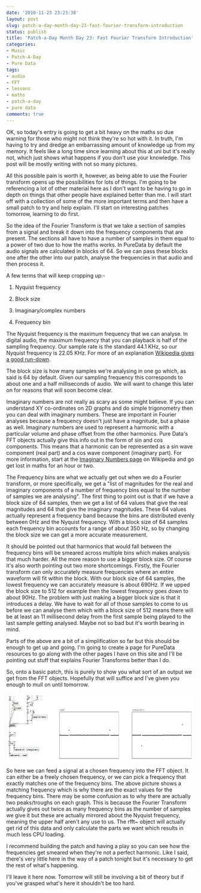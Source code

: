 ```yaml
---
date: '2010-11-23 23:23:38'
layout: post
slug: patch-a-day-month-day-23-fast-fourier-transform-introduction
status: publish
title: 'Patch-a-Day Month Day 23: Fast Fourier Transform Introduction'
categories:
- Music
- Patch-A-Day
- Pure Data
tags:
- audio
- FFT
- lessons
- maths
- patch-a-day
- pure data
comments: true
---
```


OK, so today's entry is going to get a bit heavy on the maths so due warning for those who might not think they're so hot with it. In truth, I'm having to try and dredge an embarrassing amount of knowledge up from my memory. It feels like a long time since learning about this at uni but it's really not, which just shows what happens if you don't use your knowledge. This post will be mostly writing with not so many pictures.

All this possible pain is worth it, however, as being able to use the Fourier transform opens up the possibilities for lots of things. I'm going to be referencing a lot of other material here as I don't want to be having to go in depth on things that other people have explained better than me. I will start off with a collection of some of the more important terms and then have a small patch to try and help explain. I'll start on interesting patches tomorrow, learning to do first.

So the idea of the Fourier Transform is that we take a section of samples from a signal and break it down into the frequency components that are present. The sections all have to have a number of samples in them equal to a power of two due to how the maths works. In PureData by default the audio signals are calculated in blocks of 64. So we can pass these blocks one after the other into our patch, analyse the frequencies in that audio and then process it.

A few terms that will keep cropping up:-

  1. Nyquist frequency

  2. Block size

  3. Imaginary/complex numbers

  4. Frequency bin

The Nyquist frequency is the maximum frequency that we can analyse. In digital audio, the maximum frequency that you can playback is half of the sampling frequency. Our sample rate is the standard 44.1 KHz, so our Nyquist frequency is 22.05 KHz. For more of an explanation [Wikipedia gives a good run-down](http://en.wikipedia.org/wiki/Nyquist_frequency).

The block size is how many samples we're analysing in one go which, as said is 64 by default. Given our sampling frequency this corresponds to about one and a half milliseconds of audio. We will want to change this later on for reasons that will soon become clear.

Imaginary numbers are not really as scary as some might believe. If you can understand XY co-ordinates on 2D graphs and do simple trigonometry then you can deal with imaginary numbers. These are important in Fourier analyses because a frequency doesn't just have a magnitude, but a phase as well. Imaginary numbers are used to represent a harmonic with a particular volume and phase offset from the other harmonics. Pure Data's FFT objects actually give this info out in the form of sin and cos components. This means that a harmonic can be represented as a sin wave component (real part) and a cos wave component (imaginary part). For more information, start at the [Imaginary Numbers page](http://en.wikipedia.org/wiki/Imaginary_numbers) on Wikipedia and go get lost in maths for an hour or two.

The Frequency bins are what we actually get out when we do a Fourier transform, or more specifically, we get a "list of magnitudes for the real and imaginary components of a number of frequency bins equal to the number of samples we are analysing". The first thing to point out is that if we have a block size of 64 samples, then we get a list of 64 values that give the real magnitudes and 64 that give the imaginary magnitudes. These 64 values actually represent a frequency band because the bins are distributed evenly between 0Hz and the Nyquist frequency. With a block size of 64 samples each frequency bin accounts for a range of about 350 Hz, so by changing the block size we can get a more accurate measurement.

It should be pointed out that harmonics that would fall between the frequency bins will be smeared across multiple bins which makes analysis that much harder. All the more reason to use a bigger block size. Of course it's also worth pointing out two more shortcomings. Firstly, the Fourier transform can only accurately measure frequencies where an entire waveform will fit within the block. With our block size of 64 samples, the lowest frequency we can accurately measure is about 690Hz. If we upped the block size to 512 for example then the lowest frequency goes down to about 90Hz. The problem with just making a bigger block size is that it introduces a delay. We have to wait for all of those samples to come to us before we can analyse them which with a block size of 512 means there will be at least an 11 millisecond delay from the first sample being played to the last sample getting analysed. Maybe not so bad but it's worth bearing in mind.

Parts of the above are a bit of a simplification so far but this should be enough to get up and going. I'm going to create a page for PureData resources to go along with the other pages I have on this site and I'll be pointing out stuff that explains Fourier Transforms better than I do.

So, onto a basic patch, this is purely to show you what sort of an output we get from the FFT objects. Hopefully that will suffice and I've given you enough to mull on until tomorrow.

![Fast Fourier Transform introduction patch](/a/2010-11-23-patch-a-day-month-day-23-fast-fourier-transform-introduction/23-FFTIntro.png)

So here we can feed a signal at a chosen frequency into the FFT object. It can either be a freely chosen frequency, or we can pick a frequency that exactly matches one of the frequency bins. The above picture shows a matching frequency which is why there are the exact values for the frequency bins. There may be some confusion as to why there are actually two peaks/troughs on each graph. This is because the Fourier Transform actually gives out twice as many frequency bins as the number of samples we give it but these are actually mirrored about the Nyquist frequency, meaning the upper half aren't any use to us. The rfft~ object will actually get rid of this data and only calculate the parts we want which results in much less CPU loading.

I recommend building the patch and having a play so you can see how the frequencies get smeared when they're not a perfect harmonic. Like I said, there's very little here in the way of a patch tonight but it's necessary to get the rest of what's happening.

I'll leave it here now. Tomorrow will still be involving a bit of theory but if you've grasped what's here it shouldn't be too hard.
